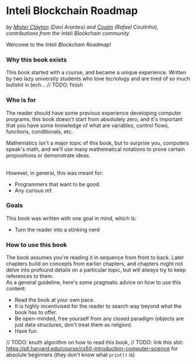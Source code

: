 # Inteli Blockchain Roadmap
_by [Mister Clayton](https://github.com/misterclayt0n) (Davi Arantes) and [Coutin](https://github.com/c0utin) (Rafael Coutinho), contributions from the Inteli Blockchain community_

Welcome to the _Inteli Blockchain Roadmap_!

### Why this book exists
This book started with a course, and became a unique experience. Written by two lazy university students who love tecnology and are tired of so much bullshit in tech...
// TODO: finish

### Who is for
The reader should have some previous experience developing computer programs, this book doesn't start from absolutely zero, and it's important that you have some knowledge of what are variables, control flows, functions, conditionals, etc.
</br>

Mathematics isn't a major topic of this book, but to surprise you, computers speak's math, and we'll use many mathematical notations to prove certain propositions or demonstrate ideas.

</br>
However, in general, this was meant for:

- Programmers that want to be good.
- Any curious mf.

### Goals
This book was written with one goal in mind, which is:

- Turn the reader into a stinking nerd

### How to use this book
The book assumes you're reading it in sequence from front to back. Later chapters build on concepts from earlier chapters, and chapters might not delve into profound details on a particular topic, but will always try to keep references to them.
</br>
As a general guideline, here's some pragmatic advice on how to use this content:

- Read the book at your own pace.
- It is highly incentivised for the reader to search way beyond what the book has to offer.
- Be open-minded, free yourself from any closed paradigm (objects are just data structures, don't treat them as religion).
- Have fun.

// TODO: knuth algorithm on how to read this book,
// TODO: link this shit: https://pll.harvard.edu/course/cs50-introduction-computer-science for absolute beginners (they don't know what `print()` is)
